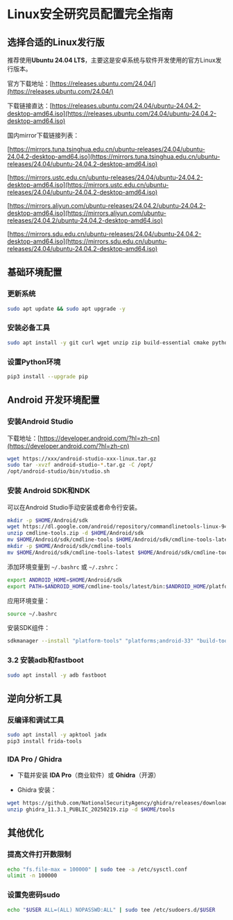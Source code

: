 # Linux安全研究员配置完全指南

## 选择合适的Linux发行版

推荐使用**Ubuntu 24.04 LTS**，主要这是安卓系统与软件开发使用的官方Linux发行版本。

官方下载地址：[https://releases.ubuntu.com/24.04/](https://releases.ubuntu.com/24.04/)

下载链接直达：[https://releases.ubuntu.com/24.04/ubuntu-24.04.2-desktop-amd64.iso](https://releases.ubuntu.com/24.04/ubuntu-24.04.2-desktop-amd64.iso)

国内mirror下载链接列表：

[https://mirrors.tuna.tsinghua.edu.cn/ubuntu-releases/24.04/ubuntu-24.04.2-desktop-amd64.iso](https://mirrors.tuna.tsinghua.edu.cn/ubuntu-releases/24.04/ubuntu-24.04.2-desktop-amd64.iso)

[https://mirrors.ustc.edu.cn/ubuntu-releases/24.04/ubuntu-24.04.2-desktop-amd64.iso](https://mirrors.ustc.edu.cn/ubuntu-releases/24.04/ubuntu-24.04.2-desktop-amd64.iso)

[https://mirrors.aliyun.com/ubuntu-releases/24.04.2/ubuntu-24.04.2-desktop-amd64.iso](https://mirrors.aliyun.com/ubuntu-releases/24.04.2/ubuntu-24.04.2-desktop-amd64.iso)

[https://mirrors.sdu.edu.cn/ubuntu-releases/24.04/ubuntu-24.04.2-desktop-amd64.iso](https://mirrors.sdu.edu.cn/ubuntu-releases/24.04/ubuntu-24.04.2-desktop-amd64.iso)

## 基础环境配置

### 更新系统

```bash
sudo apt update && sudo apt upgrade -y
```

### 安装必备工具

```bash
sudo apt install -y git curl wget unzip zip build-essential cmake python3 python3-pip openjdk-17-jdk upx
```

### 设置Python环境

```bash
pip3 install --upgrade pip
```

## Android 开发环境配置

### 安装Android Studio

下载地址：[https://developer.android.com/?hl=zh-cn](https://developer.android.com/?hl=zh-cn)

```bash
wget https://xxx/android-studio-xxx-linux.tar.gz
sudo tar -xvzf android-studio-*.tar.gz -C /opt/
/opt/android-studio/bin/studio.sh
```

### 安装 Android SDK和NDK

可以在Android Studio手动安装或者命令行安装。

```bash
mkdir -p $HOME/Android/sdk
wget https://dl.google.com/android/repository/commandlinetools-linux-9477386_latest.zip -O cmdline-tools.zip
unzip cmdline-tools.zip -d $HOME/Android/sdk
mv $HOME/Android/sdk/cmdline-tools $HOME/Android/sdk/cmdline-tools-latest
mkdir -p $HOME/Android/sdk/cmdline-tools
mv $HOME/Android/sdk/cmdline-tools-latest $HOME/Android/sdk/cmdline-tools/latest
```

添加环境变量到 `~/.bashrc` 或 `~/.zshrc`：

```bash
export ANDROID_HOME=$HOME/Android/sdk
export PATH=$ANDROID_HOME/cmdline-tools/latest/bin:$ANDROID_HOME/platform-tools:$ANDROID_HOME/tools:$PATH
```

应用环境变量：

```bash
source ~/.bashrc
```

安装SDK组件：

```bash
sdkmanager --install "platform-tools" "platforms;android-33" "build-tools;33.0.2"
```

### 3.2 安装adb和fastboot

```bash
sudo apt install -y adb fastboot
```

## 逆向分析工具

### 反编译和调试工具

```bash
sudo apt install -y apktool jadx
pip3 install frida-tools
```

### IDA Pro / Ghidra

- 下载并安装 **IDA Pro**（商业软件）或 **Ghidra**（开源）

- Ghidra 安装：

```bash
wget https://github.com/NationalSecurityAgency/ghidra/releases/download/Ghidra_11.3.1_build/ghidra_11.3.1_PUBLIC_20250219.zip
unzip ghidra_11.3.1_PUBLIC_20250219.zip -d $HOME/tools
```

## 其他优化

### 提高文件打开数限制

```bash
echo "fs.file-max = 100000" | sudo tee -a /etc/sysctl.conf
ulimit -n 100000
```

### 设置免密码sudo

```bash
echo "$USER ALL=(ALL) NOPASSWD:ALL" | sudo tee /etc/sudoers.d/$USER
```
